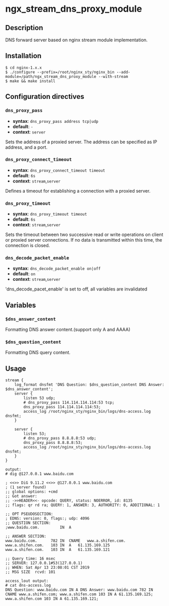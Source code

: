 # ngx_stream_dns_proxy_module
## Description
DNS forward server based on nginx stream module implementation.

## Installation

```
$ cd nginx-1.x.x
$ ./configure --prefix=/root/nginx_sty/nginx_bin --add-module=/path/ngx_stream_dns_proxy_module --with-stream
$ make && make install

```

## Configuration directives

### `dns_proxy_pass`

- **syntax**: `dns_proxy_pass address tcp|udp`
- **default**: `-`
- **context**: `server`

Sets the address of a proxied server. The address can be specified as IP address, and a port.

### `dns_proxy_connect_timeout`

- **syntax**: `dns_proxy_connect_timeout timeout`
- **default**: `6s`
- **context**: `stream`,`server`

Defines a timeout for establishing a connection with a proxied server.

### `dns_proxy_timeout`

- **syntax**: `dns_proxy_timeout timeout`
- **default**: `6s`
- **context**: `stream`,`server`

Sets the timeout between two successive read or write operations on client or proxied server connections. If no data is transmitted within this time, the connection is closed.

### `dns_decode_packet_enable`

- **syntax**: `dns_decode_packet_enable on|off`
- **default**: `on`
- **context**: `stream`,`server`

'dns_decode_pacet_enable' is set to off, all variables are invalidated

## Variables

### `$dns_answer_content`

Formatting DNS answer content.(support only A and AAAA)

### `$dns_question_content`

Formatting DNS query content.

## Usage

```
stream {
	log_format dnsfmt 'DNS Question: $dns_question_content DNS Answer: $dns_answer_content';
	server {
		listen 53 udp;
		# dns_proxy_pass 114.114.114.114:53 tcp;
		dns_proxy_pass 114.114.114.114:53;
		access_log /root/nginx_sty/nginx_bin/logs/dns-access.log dnsfmt;
	}

	server {
		listen 53;
		# dns_proxy_pass 8.8.8.8:53 udp;
		dns_proxy_pass 8.8.8.8:53;
		access_log /root/nginx_sty/nginx_bin/logs/dns-access.log dnsfmt;
	}
}

output:
# dig @127.0.0.1 www.baidu.com

; <<>> DiG 9.11.2 <<>> @127.0.0.1 www.baidu.com
; (1 server found)
;; global options: +cmd
;; Got answer:
;; ->>HEADER<<- opcode: QUERY, status: NOERROR, id: 8135
;; flags: qr rd ra; QUERY: 1, ANSWER: 3, AUTHORITY: 0, ADDITIONAL: 1

;; OPT PSEUDOSECTION:
; EDNS: version: 0, flags:; udp: 4096
;; QUESTION SECTION:
;www.baidu.com.			IN	A

;; ANSWER SECTION:
www.baidu.com.		782	IN	CNAME	www.a.shifen.com.
www.a.shifen.com.	103	IN	A	61.135.169.125
www.a.shifen.com.	103	IN	A	61.135.169.121

;; Query time: 16 msec
;; SERVER: 127.0.0.1#53(127.0.0.1)
;; WHEN: Sat Apr 13 23:08:01 CST 2019
;; MSG SIZE  rcvd: 101

access_lout output:
# cat dns-access.log
DNS Question: www.baidu.com IN A DNS Answer: www.baidu.com 782 IN CNAME www.a.shifen.com; www.a.shifen.com 103 IN A 61.135.169.125; www.a.shifen.com 103 IN A 61.135.169.121;
```
